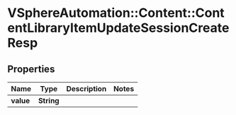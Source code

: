 # VSphereAutomation::Content::ContentLibraryItemUpdateSessionCreateResp

## Properties
Name | Type | Description | Notes
------------ | ------------- | ------------- | -------------
**value** | **String** |  | 


